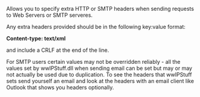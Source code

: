 ﻿Allows you to specify extra HTTP or SMTP headers when sending requests to Web Servers or SMTP serveres. 

Any extra headers provided should be in the following key:value format:

**Content-type: text/xml**  

and include a CRLF at the end of the line.

For SMTP users certain values may not be overridden reliably - all the values set by wwIPStuff.dll when sending email can be set but may or may not actually be used due to duplication. To see the headers that wwIPStuff sets send yourself an email and look at the headers with an email client like Outlook that shows you headers optionally.
